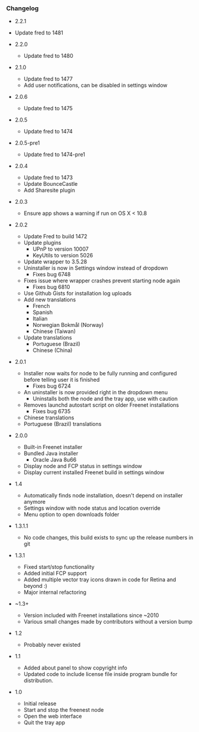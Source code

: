 ### Changelog

* 2.2.1

* Update fred to 1481

* 2.2.0

    * Update fred to 1480

* 2.1.0

    * Update fred to 1477
    * Add user notifications, can be disabled in settings window
    
* 2.0.6

    * Update fred to 1475

* 2.0.5

    * Update fred to 1474

* 2.0.5-pre1

    * Update fred to 1474-pre1

* 2.0.4

    * Update fred to 1473
    * Update BounceCastle
    * Add Sharesite plugin

* 2.0.3

    * Ensure app shows a warning if run on OS X < 10.8

* 2.0.2

    * Update Fred to build 1472
    * Update plugins
        * UPnP to version 10007
        * KeyUtils to version 5026
    * Update wrapper to 3.5.28
    * Uninstaller is now in Settings window instead of dropdown
        * Fixes bug 6748
    * Fixes issue where wrapper crashes prevent starting node again
        * Fixes bug 6810
    * Use Github Gists for installation log uploads
    * Add new translations
        * French
        * Spanish
        * Italian
        * Norwegian Bokmål (Norway)
        * Chinese (Taiwan)
    * Update translations
        * Portuguese (Brazil)
        * Chinese (China)

* 2.0.1

    * Installer now waits for node to be fully running and configured before telling user it is finished
        * Fixes bug 6724
    * An uninstaller is now provided right in the dropdown menu
        * Uninstalls both the node and the tray app, use with caution
    * Removes launchd autostart script on older Freenet installations
        * Fixes bug 6735
    * Chinese translations
    * Portuguese (Brazil) translations

* 2.0.0

    * Built-in Freenet installer
    * Bundled Java installer
        * Oracle Java 8u66
    * Display node and FCP status in settings window
    * Display current installed Freenet build in settings window

* 1.4

    * Automatically finds node installation, doesn't depend on installer anymore
    * Settings window with node status and location override
    * Menu option to open downloads folder

* 1.3.1.1

    * No code changes, this build exists to sync up the release numbers in git

* 1.3.1

    * Fixed start/stop functionality
    * Added initial FCP support
    * Added multiple vector tray icons drawn in code for Retina and beyond :)
    * Major internal refactoring

* ~1.3+

    * Version included with Freenet installations since ~2010
    * Various small changes made by contributors without a version bump

* 1.2

    * Probably never existed

* 1.1 

    * Added about panel to show copyright info
    * Updated code to include license file inside program bundle for distribution.

* 1.0

    * Initial release     
    * Start and stop the freenest node
    * Open the web interface
    * Quit the tray app 
